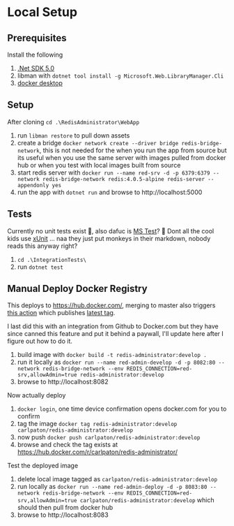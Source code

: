 # Local Setup

## Prerequisites
Install the following

1. [.Net SDK 5.0](https://dotnet.microsoft.com/en-us/download/dotnet/5.0)
1. libman with `dotnet tool install -g Microsoft.Web.LibraryManager.Cli`
1. [docker desktop](https://www.docker.com/products/docker-desktop/)

## Setup
After cloning `cd .\RedisAdministrator\WebApp`

1. run `libman restore` to pull down assets
1. create a bridge `docker network create --driver bridge redis-bridge-network`, this is not needed for the when you run the app from source but its useful when you use the same server with images pulled from docker hub or when you test with local images built from source
1. start redis server with `docker run --name red-srv -d -p 6379:6379 --network redis-bridge-network redis:4.0.5-alpine redis-server --appendonly yes`
1. run the app with `dotnet run` and browse to http://localhost:5000

## Tests
Currently no unit tests exist 🐒, also dafuc is [MS Test](https://carlpaton.github.io/2018/12/unit-testing-with-mstest/)? 🐒 Dont all the cool kids use [xUnit](https://carlpaton.github.io/2019/06/unit-testing-with-xunit/) ... naa they just put monkeys in their markdown, nobody reads this anyway right?

1. `cd .\IntegrationTests\`
1. run `dotnet test`

## Manual Deploy Docker Registry
This deploys to https://hub.docker.com/, merging to master also triggers [this action](https://github.com/carlpaton/RedisAdministrator/actions) which publishes [latest tag](https://hub.docker.com/r/carlpaton/redis-administrator/tags).

I last did this with an integration from Github to Docker.com but they have since canned this feature and put it behind a paywall, I'll update here after I figure out how to do it.

1. build image with `docker build -t redis-administrator:develop .`
1. run it locally as `docker run --name red-admin-develop -d -p 8082:80 --network redis-bridge-network --env REDIS_CONNECTION=red-srv,allowAdmin=true redis-administrator:develop`
1. browse to http://localhost:8082

Now actually deploy

1. `docker login`, one time device confirmation opens docker.com for you to confirm 
1. tag the image `docker tag redis-administrator:develop carlpaton/redis-administrator:develop`
1. now push `docker push carlpaton/redis-administrator:develop`
1. browse and check the tag exists at https://hub.docker.com/r/carlpaton/redis-administrator/

Test the deployed image

1. delete local image tagged as `carlpaton/redis-administrator:develop`
1. run locally as `docker run --name red-admin-deploy -d -p 8083:80 --network redis-bridge-network --env REDIS_CONNECTION=red-srv,allowAdmin=true carlpaton/redis-administrator:develop` which should then pull from docker hub
1. browse to http://localhost:8083